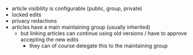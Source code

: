 - article visibility is configurable (public, group, private)
- locked edits
- privacy redactions
- articles have a main maintaining group (usually inherited)
	- but linking articles can continue using old versions / have to approve accepting the new edits
		- they can of course delegate this to the maintaining group
